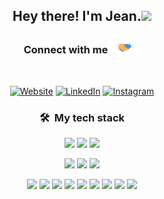 <h2> <p align="center"> Hey there! I'm Jean.<img src="https://cafeuwu.carrd.co/assets/images/image02.gif" height="32px"></h2>

<h3> <p align="center"> Connect with me<img src="https://github.com/SatYu26/SatYu26/blob/master/Assets/Handshake.gif" height="24px">
 </h3></br>

<p align="center">
<a href="https://www.jeanvitor.com/" target="_blank"><img alt="Website" src="https://img.shields.io/badge/Website-www.jeanvitor.com-blue?style=for-the-badge&logo=google-chrome"></a>
<a href="https://www.linkedin.com/in/jeanvitor/" target="_blank"><img alt="LinkedIn" src="https://img.shields.io/badge/LinkedIn-Jeanvitor-blue?style=for-the-badge&logo=linkedin"></a>
<a href="https://www.instagram.com/jeanvit/" target="_blank"><img alt="Instagram" src="https://img.shields.io/badge/Instagram-jeanvit-blue?style=for-the-badge&logo=instagram"></a>

<br>
  
<h3> <p align="center"> 🛠 &nbsp;My tech stack</h3>

<p align="center">
  <img src="https://img.shields.io/badge/-C%20&%20C++-659ad2?style=flat&logo=c%2B%2B&logoColor=ffffff"> </img>
  <img src="https://img.shields.io/badge/Java-orange?style=flat&logo=java&logoColor=white"></img> 
  <img src="https://img.shields.io/badge/-Python-black?style=flat&logo=python"></img>

<p align="center">
   <img src="https://img.shields.io/badge/-Git-black?style=flat&logo=git"> </img>
  <img src="https://img.shields.io/badge/-GitHub-181717?style=flat&logo=github"> </img>
  <img src="https://img.shields.io/badge/-Bitbucket-blue?style=flat&logo=bitbucket"> </img>
  
<p align="center">
  <img src="https://img.shields.io/badge/-Opencv-black?style=flat&logo=Opencv"> </img>
  <img src="https://img.shields.io/badge/-Keras-D00000?style=flat&logo=Keras"> </img>
  <img src="https://img.shields.io/badge/-Tensorflow-gray?style=flat&logo=tensorflow"> </img>
  <img src="https://img.shields.io/badge/-PyTorch-EE4C2C?style=flat&logo=PyTorch&logoColor=white"> </img>
  <img src="https://img.shields.io/badge/-Android-008000?style=flat&logo=Android&logoColor=white"> </img>
  <img src="https://img.shields.io/badge/-Pandas-150458?style=flat&logo=Pandas"> </img>
  <img src="https://img.shields.io/badge/-Numpy-lightgray?style=flat&logo=Numpy"> </img>
  <img src="https://img.shields.io/badge/-Scipy-blue?style=flat&logo=Scipy&logoColor=white"> </img>
  <img src="https://img.shields.io/badge/-Django-darkgreen?style=flat&logo=Django&logoColor=white"> </img>
